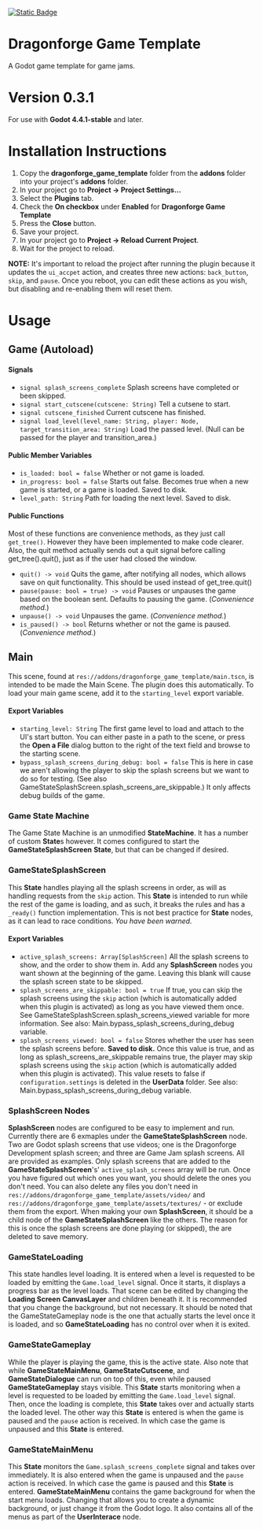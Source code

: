 [![Static Badge](https://img.shields.io/badge/Godot%20Engine-4.4.1.stable-blue?style=plastic&logo=godotengine)](https://godotengine.org/)
# Dragonforge Game Template
A Godot game template for game jams.
# Version 0.3.1
For use with **Godot 4.4.1-stable** and later.
# Installation Instructions
1. Copy the **dragonforge_game_template** folder from the **addons** folder into your project's **addons** folder.
2. In your project go to **Project -> Project Settings...**
3. Select the **Plugins** tab.
4. Check the **On checkbox** under **Enabled** for **Dragonforge Game Template**
5. Press the **Close** button.
6. Save your project.
7. In your project go to **Project -> Reload Current Project**.
8. Wait for the project to reload.

**NOTE:** It's important to reload the project after running the plugin because it updates the `ui_accpet` action, and creates three new actions: `back_button`, `skip`, and `pause`. Once you reboot, you can edit these actions as you wish, but disabling and re-enabling them will reset them.
# Usage

## Game (Autoload)
#### Signals
- `signal splash_screens_complete` Splash screens have completed or been skipped.
- `signal start_cutscene(cutscene: String)` Tell a cutsene to start.
- `signal cutscene_finished` Current cutscene has finished.
- `signal load_level(level_name: String, player: Node, target_transition_area: String)` Load the passed level. (Null can be passed for the player and transition_area.)
#### Public Member Variables
- `is_loaded: bool = false` Whether or not game is loaded.
- `in_progress: bool = false` Starts out false. Becomes true when a new game is started, or a game is loaded. Saved to disk.
- `level_path: String` Path for loading the next level. Saved to disk.
#### Public Functions
Most of these functions are convenience methods, as they just call `get_tree()`. However they have been implemented to make code clearer. Also, the quit method actually sends out a quit signal before calling get_tree().quit(), just as if the user had closed the window.
- `quit() -> void` Quits the game, after notifying all nodes, which allows save on quit functionality. This should be used instead of get_tree.quit()
- `pause(pause: bool = true) -> void` Pauses or unpauses the game based on the boolean sent. Defaults to pausing the game. (*Convenience method.*)
- `unpause() -> void` Unpauses the game. (*Convenience method.*)
- `is_paused() -> bool` Returns whether or not the game is paused. (*Convenience method.*)

## Main
This scene, found at `res://addons/dragonforge_game_template/main.tscn`, is intended to be made the Main Scene. The plugin does this automatically. To load your main game scene, add it to the `starting_level` export variable.
#### Export Variables
- `starting_level: String` The first game level to load and attach to the UI's start button. You can either paste in a path to the scene, or press the **Open a File** dialog button to the right of the text field and browse to the starting scene.
- `bypass_splash_screens_during_debug: bool = false` This is here in case we aren't allowing the player to skip the splash screens but we want to do so for testing. (See also GameStateSplashScreen.splash_screens_are_skippable.) It only affects debug builds of the game.

### Game State Machine
The Game State Machine is an unmodified **StateMachine**. It has a number of custom **State**s however. It comes configured to start the **GameStateSplashScreen** **State**, but that can be changed if desired.

### GameStateSplashScreen
This **State** handles playing all the splash screens in order, as will as handling requests from the `skip` action. This **State** is intended to run while the rest of the game is loading, and as such, it breaks the rules and has a `_ready()` function implementation. This is not best practice for **State** nodes, as it can lead to race conditions. *You have been warned.*
#### Export Variables
- `active_splash_screens: Array[SplashScreen]` All the splash screens to show, and the order to show them in. Add any **SplashScreen** nodes you want shown at the beginning of the game. Leaving this blank will cause the splash screen state to be skipped.
- `splash_screens_are_skippable: bool = true` If true, you can skip the splash screens using the `skip` action (which is automatically added when this plugin is activated) as long as you have viewed them once. See GameStateSplashScreen.splash_screens_viewed variable for more information. See also: Main.bypass_splash_screens_during_debug variable.
- `splash_screens_viewed: bool = false` Stores whether the user has seen the splash screens before. **Saved to disk.** Once this value is true, and as long as splash_screens_are_skippable remains true, the player may skip splash screens using the `skip` action (which is automatically added when this plugin is activated). This value resets to false if `configuration.settings` is deleted in the **UserData** folder. See also: Main.bypass_splash_screens_during_debug variable.
### SplashScreen Nodes
**SplashScreen** nodes are configured to be easy to implement and run. Currently there are 6 exmaples under the **GameStateSplashScreen** node. Two are Godot splash screens that use videos; one is the Dragonforge Development splash screen; and three are Game Jam splash screens. All are provided as examples. Only splash screens that are added to the **GameStateSplashScreen**'s' `active_splash_screens` array will be run. Once you have figured out which ones you want, you should delete the ones you don't need. You can also delete any files you don't need in `res://addons/dragonforge_game_template/assets/video/` and `res://addons/dragonforge_game_template/assets/textures/` - or exclude them from the export.
When making your own **SplashScreen**, it should be a child node of the **GameStateSplashScreen** like the others. The reason for this is once the splash screens are done playing (or skipped), the are deleted to save memory.

### GameStateLoading
This state handles level loading. It is entered when a level is requested to be loaded by emitting the `Game.load_level` signal. Once it starts, it displays a progress bar as the level loads. That scene can be edited by changing the **Loading Screen** **CanvasLayer** and children beneath it. It is recommended that you change the background, but not necessary.
It should be noted that the GameStateGameplay node is the one that actually starts the level once it is loaded, and so **GameStateLoading** has no control over when it is exited.

### GameStateGameplay
While the player is playing the game, this is the active state. Also note that while **GameStateMainMenu**, **GameStateCutscene**, and **GameStateDialogue** can run on top of this, even while paused **GameStateGameplay** stays visible.
This **State** starts monitoring when a level is requested to be loaded by emitting the `Game.load_level` signal. Then, once the loading is complete, this **State** takes over and actually starts the loaded level. The other way this **State** is entered is when the game is paused and the `pause` action is received. In which case the game is unpaused and this **State** is entered.

### GameStateMainMenu
This **State** monitors the `Game.splash_screens_complete` signal and takes over immediately. It is also entered when the game is unpaused and the `pause` action is received. In which case the game is paused and this **State** is entered.
**GameStateMainMenu** contains the game background for when the start menu loads. Changing that allows you to create a dynamic background, or just change it from the Godot logo. It also contains all of the menus as part of the **UserInterace** node.

